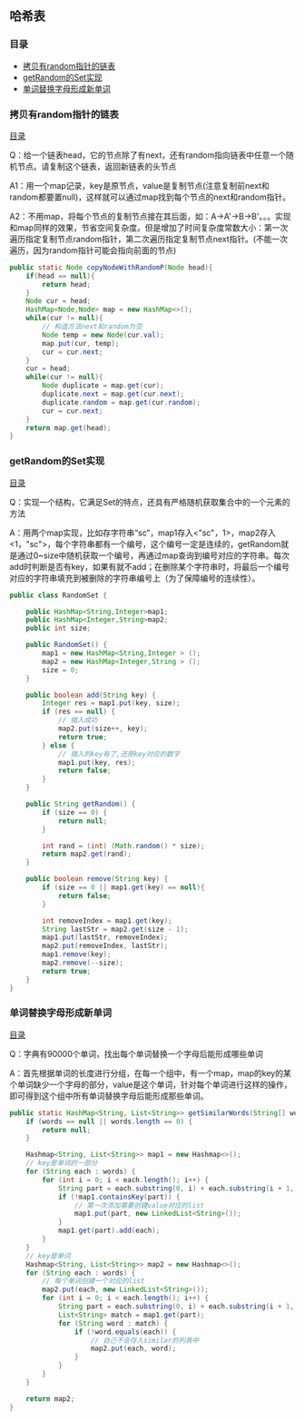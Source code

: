 ## 哈希表

### 目录

* [拷贝有random指针的链表](#拷贝有random指针的链表)
* [getRandom的Set实现](#getRandom的Set实现)
* [单词替换字母形成新单词](#单词替换字母形成新单词)



### 拷贝有random指针的链表

[目录](#目录)

Q：给一个链表head，它的节点除了有next，还有random指向链表中任意一个随机节点。请复制这个链表，返回新链表的头节点

A1：用一个map记录，key是原节点，value是复制节点(注意复制前next和random都要置null)，这样就可以通过map找到每个节点的next和random指针。

A2：不用map，将每个节点的复制节点接在其后面，如：A->A'->B->B'。。。实现和map同样的效果，节省空间复杂度。但是增加了时间复杂度常数大小：第一次遍历指定复制节点random指针，第二次遍历指定复制节点next指针。(不能一次遍历，因为random指针可能会指向前面的节点)

```java
public static Node copyNodeWithRandomP(Node head){
    if(head == null){
        return head;
    }
    Node cur = head;
    HashMap<Node,Node> map = new HashMap<>();
    while(cur != null){
        // 构造方法next和random为空
        Node temp = new Node(cur.val); 
        map.put(cur, temp);
        cur = cur.next;
    }
    cur = head;
    while(cur != null){
        Node duplicate = map.get(cur);
        duplicate.next = map.get(cur.next);
        duplicate.random = map.get(cur.random);
        cur = cur.next;
    }
    return map.get(head);
}
```



### getRandom的Set实现

[目录](#目录)

Q：实现一个结构，它满足Set的特点，还具有严格随机获取集合中的一个元素的方法

A：用两个map实现，比如存字符串“sc”，map1存入<"sc"，1>，map2存入<1，"sc">，每个字符串都有一个编号，这个编号一定是连续的，getRandom就是通过0~size中随机获取一个编号，再通过map查询到编号对应的字符串。每次add时判断是否有key，如果有就不add；在删除某个字符串时，将最后一个编号对应的字符串填充到被删除的字符串编号上（为了保障编号的连续性）。

```java
public class RandomSet {

    public HashMap<String,Integer>map1;
    public HashMap<Integer,String>map2;
    public int size;

    public RandomSet() {
        map1 = new HashMap<String,Integer > ();
        map2 = new HashMap<Integer,String > ();
        size = 0;
    }

    public boolean add(String key) {
        Integer res = map1.put(key, size);
        if (res == null) { 
            // 插入成功
            map2.put(size++, key);
            return true;
        } else {
            // 插入的key有了,还原key对应的数字
            map1.put(key, res); 
            return false;
        }
    }

    public String getRandom() {
        if (size == 0) {
            return null;
        }

        int rand = (int) (Math.random() * size);
        return map2.get(rand);
    }

    public boolean remove(String key) {
        if (size == 0 || map1.get(key) == null){
            return false;
        }

        int removeIndex = map1.get(key);
        String lastStr = map2.get(size - 1);
        map1.put(lastStr, removeIndex);
        map2.put(removeIndex, lastStr);
        map1.remove(key);
        map2.remove(--size);
        return true;
    }
}
```



### 单词替换字母形成新单词

[目录](#目录)

Q：字典有90000个单词，找出每个单词替换一个字母后能形成哪些单词

A：首先根据单词的长度进行分组，在每一个组中，有一个map，map的key的某个单词缺少一个字母的部分，value是这个单词，针对每个单词进行这样的操作，即可得到这个组中所有单词替换字母后能形成那些单词。

```java
public static HashMap<String, List<String>> getSimilarWords(String[] words) {
    if (words == null || words.length == 0) {
        return null;
    }

    Hashmap<String, List<String>> map1 = new Hashmap<>(); 
    // key是单词的一部分
    for (String each : words) {
        for (int i = 0; i < each.length(); i++) {
            String part = each.substring(0, i) + each.substring(i + 1, each.length());
            if (!map1.containsKey(part)) { 
                // 第一次添加需要创建value对应的list
                map1.put(part, new LinkedList<String>());
            }
            map1.get(part).add(each);
        }
    }
	// key是单词
    Hashmap<String, List<String>> map2 = new Hashmap<>(); 
    for (String each : words) {
        // 每个单词创建一个对应的list
        map2.put(each, new LinkedList<String>()); 
        for (int i = 0; i < each.length(); i++) {
            String part = each.substring(0, i) + each.substring(i + 1, each.length());
            List<String> match = map1.get(part);
            for (String word : match) {
                if (!word.equals(each)) { 
                    // 自己不会存入similar的列表中
                    map2.put(each, word);
                }
            }
        }
    }

    return map2;
}
```

